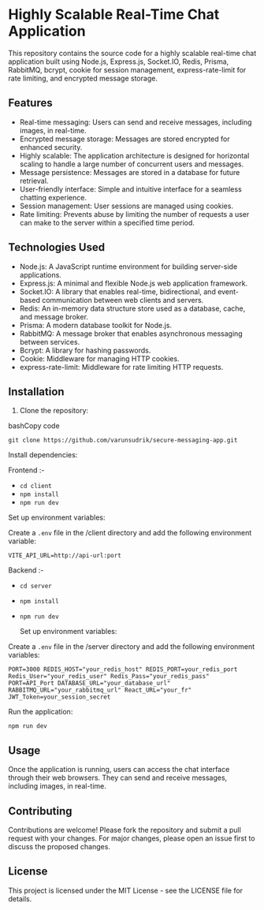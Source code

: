 # Highly Scalable Real-Time Chat Application

This repository contains the source code for a highly scalable real-time chat application built using Node.js, Express.js, Socket.IO, Redis, Prisma, RabbitMQ, bcrypt, cookie for session management, express-rate-limit for rate limiting, and encrypted message storage.

## Features

- Real-time messaging: Users can send and receive messages, including images, in real-time.
- Encrypted message storage: Messages are stored encrypted for enhanced security.
- Highly scalable: The application architecture is designed for horizontal scaling to handle a large number of concurrent users and messages.
- Message persistence: Messages are stored in a database for future retrieval.
- User-friendly interface: Simple and intuitive interface for a seamless chatting experience.
- Session management: User sessions are managed using cookies.
- Rate limiting: Prevents abuse by limiting the number of requests a user can make to the server within a specified time period.

## Technologies Used

- Node.js: A JavaScript runtime environment for building server-side applications.
- Express.js: A minimal and flexible Node.js web application framework.
- Socket.IO: A library that enables real-time, bidirectional, and event-based communication between web clients and servers.
- Redis: An in-memory data structure store used as a database, cache, and message broker.
- Prisma: A modern database toolkit for Node.js.
- RabbitMQ: A message broker that enables asynchronous messaging between services.
- Bcrypt: A library for hashing passwords.
- Cookie: Middleware for managing HTTP cookies.
- express-rate-limit: Middleware for rate limiting HTTP requests.

## Installation

1.  Clone the repository:

bashCopy code

`git clone https://github.com/varunsudrik/secure-messaging-app.git`

Install dependencies:

Frontend :-

- `cd client`
- `npm install`
- `npm run dev`

Set up environment variables:

Create a `.env` file in the /client directory and add the following environment variable:

`VITE_API_URL=http://api-url:port`

Backend :-

- `cd server`
- `npm install`
- `npm run dev`

  Set up environment variables:

Create a `.env` file in the /server directory and add the following environment variables:

`PORT=3000
REDIS_HOST="your_redis_host"
REDIS_PORT=your_redis_port
Redis_User="your_redis_user"
Redis_Pass="your_redis_pass"
PORT=API_Port
DATABASE_URL="your_database_url"
RABBITMQ_URL="your_rabbitmq_url"
React_URL="your_fr"
JWT_Token=your_session_secret
`

Run the application:

`npm run dev`

## Usage

Once the application is running, users can access the chat interface through their web browsers. They can send and receive messages, including images, in real-time.

## Contributing

Contributions are welcome! Please fork the repository and submit a pull request with your changes. For major changes, please open an issue first to discuss the proposed changes.

## License

This project is licensed under the MIT License - see the LICENSE file for details.
